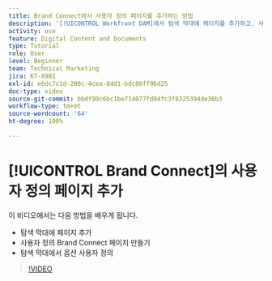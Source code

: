 ```yaml
---
title: Brand Connect에서 사용자 정의 페이지를 추가하는 방법
description: '[!UICONTROL Workfront DAM]에서 탐색 막대에 페이지를 추가하고, 사용자 정의 페이지를 만들고, Brand Connect의 탐색 막대에서 옵션을 사용자 정의하는 방법을 알아봅니다.'
activity: use
feature: Digital Content and Documents
type: Tutorial
role: User
level: Beginner
team: Technical Marketing
jira: KT-8981
exl-id: e6dc7c1d-200c-4cea-8dd1-bdc86ff96d25
doc-type: video
source-git-commit: bbdf99c6bc1be714077fd94fc3f8325394de36b3
workflow-type: tm+mt
source-wordcount: '64'
ht-degree: 100%

---
```


# [!UICONTROL Brand Connect]의 사용자 정의 페이지 추가

이 비디오에서는 다음 방법을 배우게 됩니다.

* 탐색 막대에 페이지 추가
* 사용자 정의 Brand Connect 페이지 만들기
* 탐색 막대에서 옵션 사용자 정의

>[!VIDEO](https://video.tv.adobe.com/v/335243/?quality=12&learn=on&enablevpops=1)
